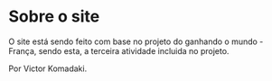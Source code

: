# Sobre o site
O site está sendo feito com base no projeto do ganhando o mundo - França, sendo esta, a terceira atividade incluida no projeto.

Por Victor Komadaki.
